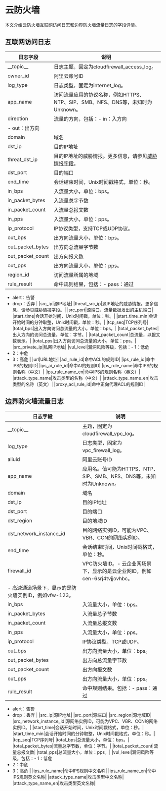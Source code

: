 # 云防火墙

本文介绍云防火墙互联网访问日志和边界防火墙流量日志的字段详情。

## 互联网访问日志

|日志字段|说明|
|----|--|
|\_\_topic\_\_|日志主题，固定为cloudfirewall\_access\_log。|
|owner\_id|阿里云账号ID|
|log\_type|日志类型，固定为internet\_log。|
|app\_name|访问流量应用的协议名称，例如HTTPS、NTP、SIP、SMB、NFS、DNS等，未知时为Unknown。|
|direction|流量的方向，包括：-   in：入方向
-   out：出方向 |
|domain|域名|
|dst\_ip|目的IP地址|
|threat\_dst\_ip|目的IP地址的威胁情报。更多信息，请参见[威胁情报字段](/cn.zh-CN/应用中心（App）/日志审计服务/生成威胁情报.md)。|
|dst\_port|目的端口|
|end\_time|会话结束时间，Unix时间戳格式，单位：秒。|
|in\_bps|入流量大小，单位：bps。|
|in\_packet\_bytes|入流量总字节数|
|in\_packet\_count|入流量总报文数|
|in\_pps|入流量大小，单位：pps。|
|ip\_protocol|IP协议类型，支持TCP或UDP协议。|
|out\_bps|出方向流量大小，单位：bps。|
|out\_packet\_bytes|出方向总流量字节数|
|out\_packet\_count|出方向报文数|
|out\_pps|出方向流量大小，单位：pps。|
|region\_id|访问流量所属的地域|
|rule\_result|命中规则结果，包括：-   pass：通过
-   alert：告警
-   drop：丢弃 |
|src\_ip|源IP地址|
|threat\_src\_ip|源IP地址的威胁情报。更多信息，请参见[威胁情报字段](/cn.zh-CN/应用中心（App）/日志审计服务/生成威胁情报.md)。|
|src\_port|源端口，流量数据发出的主机端口|
|start\_time|会话开始时间，Unix时间戳，单位：秒。|
|start\_time\_min|会话开始时间的分钟取整，Unix时间戳，单位：秒。|
|tcp\_seq|TCP序列号|
|total\_bps|出入方向访问总流量的大小，单位：bps。|
|total\_packet\_bytes|出入方向的访问总流量，单位：字节。|
|total\_packet\_count|总流量，以报文数表示。|
|total\_pps|出入方向访问总流量的大小，单位：pps。|
|src\_private\_ip|私网IP地址|
|vul\_level|漏洞风险等级，包括：-   1：低危
-   2：中危
-   3：高危 |
|url|URL地址|
|acl\_rule\_id|命中ACL的规则ID|
|ips\_rule\_id|命中IPS的规则ID|
|ips\_ai\_rule\_id|命中AI的规则ID|
|ips\_rule\_name|命中IPS的规则名称（中文）|
|ips\_rule\_name\_en|命中IPS的规则名称（英文）|
|attack\_type\_name|攻击类型的名称（中文）|
|attack\_type\_name\_en|攻击类型的名称（英文）|
|proxy\_acl\_rule\_id|命中正向代理ACL的规则ID|

## 边界防火墙流量日志

|日志字段|说明|
|----|--|
|\_\_topic\_\_|主题，固定为cloudfirewall\_vpc\_log。|
|log\_type|日志类型，固定为vpc\_firewall\_log。|
|aliuid|阿里云账号ID|
|app\_name|应用名。值可能为HTTPS、NTP、SIP、SMB、NFS、DNS等，未知时为Unknown。|
|domain|域名|
|dst\_ip|目的IP地址|
|dst\_port|目的端口|
|dst\_region|目的地域ID|
|dst\_network\_instance\_id|目的网络实例ID，可能为VPC、VBR、CCN的网络实例ID。|
|end\_time|会话结束时间，Unix时间戳格式，单位：秒。|
|firewall\_id|VPC防火墙ID。-   云企业网场景下，显示的是云企业网ID，例如cen-6srj4tvjjovhbc。
-   高速通道场景下，显示的是防火墙实例ID，例如vfw-123。 |
|in\_bps|入流量大小，单位：bps。|
|in\_packet\_bytes|入流量总子节数|
|in\_packet\_count|入流量总报文数|
|in\_pps|入流量大小，单位：pps。|
|ip\_protocol|IP协议类型，TCP或UDP。|
|out\_bps|出方向流量大小，单位：bps。|
|out\_packet\_bytes|出方向总流量字节数|
|out\_packet\_count|出方向报文数|
|out\_pps|出方向流量大小，单位：pps。|
|rule\_result|命中规则结果。包括：-   pass：通过
-   alert：告警
-   drop：丢弃 |
|src\_ip|源IP地址|
|src\_port|源端口|
|src\_region|源地域ID|
|src\_network\_instance\_id|源网络实例ID，可能为VPC、VBR、CCN的网络实例ID。|
|start\_time|会话开始时间，Unix时间戳格式，单位：秒。|
|start\_time\_min|会话开始时间的分钟取整，Unix时间戳格式，单位：秒。|
|tcp\_seq|TCP序列号|
|total\_bps|总流量大小，单位：bps。|
|total\_packet\_bytes|流量总字节数，单位：字节。|
|total\_packet\_count|流量总报文数|
|total\_pps|总流量大小，单位：pps。|
|vul\_level|漏洞风险等级，包括：-   1：低危
-   2：中危
-   3：高危 |
|ips\_rule\_name|命中IPS规则中文名称|
|ips\_rule\_name\_en|命中IPS规则英文名称|
|attack\_type\_name|攻击类型中文名称|
|attack\_type\_name\_en|攻击类型英文名称|

